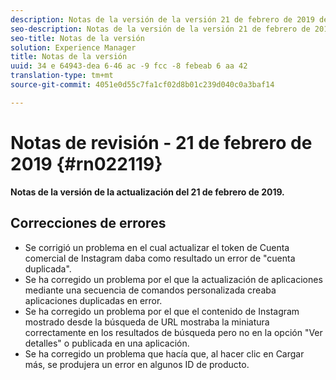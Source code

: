 ```yaml
---
description: Notas de la versión de la versión 21 de febrero de 2019 de Livefyre.
seo-description: Notas de la versión de la versión 21 de febrero de 2019 de Livefyre.
seo-title: Notas de la versión
solution: Experience Manager
title: Notas de la versión
uuid: 34 e 64943-dea 6-46 ac -9 fcc -8 febeab 6 aa 42
translation-type: tm+mt
source-git-commit: 4051e0d55c7fa1cf02d8b01c239d040c0a3baf14

---
```



# Notas de revisión - 21 de febrero de 2019 {#rn022119}

**Notas de la versión de la actualización del 21 de febrero de 2019.**


## Correcciones de errores

* Se corrigió un problema en el cual actualizar el token de Cuenta comercial de Instagram daba como resultado un error de "cuenta duplicada".
* Se ha corregido un problema por el que la actualización de aplicaciones mediante una secuencia de comandos personalizada creaba aplicaciones duplicadas en error.
* Se ha corregido un problema por el que el contenido de Instagram mostrado desde la búsqueda de URL mostraba la miniatura correctamente en los resultados de búsqueda pero no en la opción "Ver detalles" o publicada en una aplicación.
* Se ha corregido un problema que hacía que, al hacer clic en Cargar más, se produjera un error en algunos ID de producto.